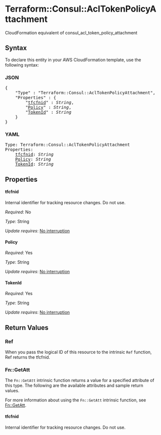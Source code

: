 # Terraform::Consul::AclTokenPolicyAttachment

CloudFormation equivalent of consul_acl_token_policy_attachment

## Syntax

To declare this entity in your AWS CloudFormation template, use the following syntax:

### JSON

<pre>
{
    "Type" : "Terraform::Consul::AclTokenPolicyAttachment",
    "Properties" : {
        "<a href="#tfcfnid" title="tfcfnid">tfcfnid</a>" : <i>String</i>,
        "<a href="#policy" title="Policy">Policy</a>" : <i>String</i>,
        "<a href="#tokenid" title="TokenId">TokenId</a>" : <i>String</i>
    }
}
</pre>

### YAML

<pre>
Type: Terraform::Consul::AclTokenPolicyAttachment
Properties:
    <a href="#tfcfnid" title="tfcfnid">tfcfnid</a>: <i>String</i>
    <a href="#policy" title="Policy">Policy</a>: <i>String</i>
    <a href="#tokenid" title="TokenId">TokenId</a>: <i>String</i>
</pre>

## Properties

#### tfcfnid

Internal identifier for tracking resource changes. Do not use.

_Required_: No

_Type_: String

_Update requires_: [No interruption](https://docs.aws.amazon.com/AWSCloudFormation/latest/UserGuide/using-cfn-updating-stacks-update-behaviors.html#update-no-interrupt)

#### Policy

_Required_: Yes

_Type_: String

_Update requires_: [No interruption](https://docs.aws.amazon.com/AWSCloudFormation/latest/UserGuide/using-cfn-updating-stacks-update-behaviors.html#update-no-interrupt)

#### TokenId

_Required_: Yes

_Type_: String

_Update requires_: [No interruption](https://docs.aws.amazon.com/AWSCloudFormation/latest/UserGuide/using-cfn-updating-stacks-update-behaviors.html#update-no-interrupt)

## Return Values

### Ref

When you pass the logical ID of this resource to the intrinsic `Ref` function, Ref returns the tfcfnid.

### Fn::GetAtt

The `Fn::GetAtt` intrinsic function returns a value for a specified attribute of this type. The following are the available attributes and sample return values.

For more information about using the `Fn::GetAtt` intrinsic function, see [Fn::GetAtt](https://docs.aws.amazon.com/AWSCloudFormation/latest/UserGuide/intrinsic-function-reference-getatt.html).

#### tfcfnid

Internal identifier for tracking resource changes. Do not use.

